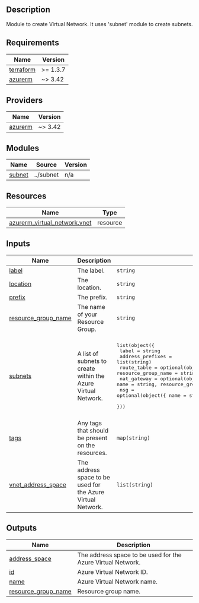 ## Description

Module to create Virtual Network. It uses 'subnet' module to create subnets.

## Requirements

| Name | Version |
|------|---------|
| <a name="requirement_terraform"></a> [terraform](#requirement\_terraform) | >= 1.3.7 |
| <a name="requirement_azurerm"></a> [azurerm](#requirement\_azurerm) | ~> 3.42 |

## Providers

| Name | Version |
|------|---------|
| <a name="provider_azurerm"></a> [azurerm](#provider\_azurerm) | ~> 3.42 |

## Modules

| Name | Source | Version |
|------|--------|---------|
| <a name="module_subnet"></a> [subnet](#module\_subnet) | ../subnet | n/a |

## Resources

| Name | Type |
|------|------|
| [azurerm_virtual_network.vnet](https://registry.terraform.io/providers/hashicorp/azurerm/latest/docs/resources/virtual_network) | resource |

## Inputs

| Name | Description | Type | Default | Required |
|------|-------------|------|---------|:--------:|
| <a name="input_label"></a> [label](#input\_label) | The label. | `string` | n/a | yes |
| <a name="input_location"></a> [location](#input\_location) | The location. | `string` | n/a | yes |
| <a name="input_prefix"></a> [prefix](#input\_prefix) | The prefix. | `string` | n/a | yes |
| <a name="input_resource_group_name"></a> [resource\_group\_name](#input\_resource\_group\_name) | The name of your Resource Group. | `string` | n/a | yes |
| <a name="input_subnets"></a> [subnets](#input\_subnets) | A list of subnets to create within the Azure Virtual Network. | <pre>list(object({<br>    label            = string<br>    address_prefixes = list(string)<br>    route_table      = optional(object({ name = string, resource_group_name = string }))<br>    nat_gateway      = optional(object({ name = string, resource_group_name = string }))<br>    nsg              = optional(object({ name = string, resource_group_name = string }))<br>  }))</pre> | <pre>[<br>  {<br>    "address_prefixes": [<br>      "10.1.1.0/24"<br>    ],<br>    "label": "main",<br>    "nat_gateway": null,<br>    "nsg": null,<br>    "route_table": null<br>  }<br>]</pre> | no |
| <a name="input_tags"></a> [tags](#input\_tags) | Any tags that should be present on the resources. | `map(string)` | `{}` | no |
| <a name="input_vnet_address_space"></a> [vnet\_address\_space](#input\_vnet\_address\_space) | The address space to be used for the Azure Virtual Network. | `list(string)` | <pre>[<br>  "10.1.0.0/16"<br>]</pre> | no |

## Outputs

| Name | Description |
|------|-------------|
| <a name="output_address_space"></a> [address\_space](#output\_address\_space) | The address space to be used for the Azure Virtual Network. |
| <a name="output_id"></a> [id](#output\_id) | Azure Virtual Network ID. |
| <a name="output_name"></a> [name](#output\_name) | Azure Virtual Network name. |
| <a name="output_resource_group_name"></a> [resource\_group\_name](#output\_resource\_group\_name) | Resource group name. |
